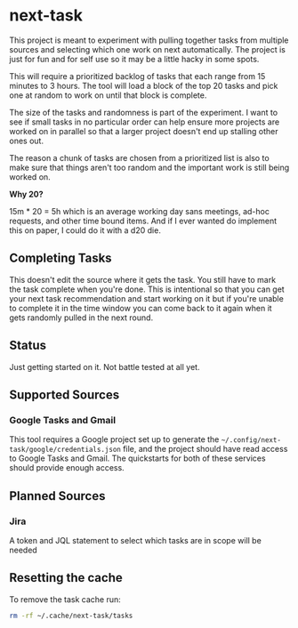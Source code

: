 # next-task

This project is meant to experiment with pulling together tasks from multiple
sources and selecting which one work on next automatically. The project is just
for fun and for self use so it may be a little hacky in some spots.

This will require a prioritized backlog of tasks that each range from 15 minutes
to 3 hours. The tool will load a block of the top 20 tasks and pick one at random
to work on until that block is complete.

The size of the tasks and randomness is part of the experiment. I
want to see if small tasks in no particular order can help ensure more projects
are worked on in parallel so that a larger project doesn't end up stalling
other ones out.

The reason a chunk of tasks are chosen from a prioritized list is also to make sure
that things aren't too random and the important work is still being worked on.

**Why 20?**

15m * 20 = 5h which is an average working day sans meetings, ad-hoc requests,
and other time bound items. And if I ever wanted do implement this on paper, I
could do it with a d20 die.

## Completing Tasks

This doesn't edit the source where it gets the task. You still have to mark the
task complete when you're done. This is intentional so that you can get your
next task recommendation and start working on it but if you're unable to
complete it in the time window you can come back to it again when it gets
randomly pulled in the next round.

## Status

Just getting started on it. Not battle tested at all yet.

## Supported Sources

### Google Tasks and Gmail

This tool requires a Google project set up to generate the
`~/.config/next-task/google/credentials.json` file, and the project should have
read access to Google Tasks and Gmail. The quickstarts for both of these
services should provide enough access.

## Planned Sources

### Jira

A token and JQL statement to select which tasks are in scope will be needed

## Resetting the cache

To remove the task cache run:

```sh
rm -rf ~/.cache/next-task/tasks
```
